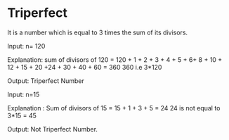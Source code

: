 # Triperfect

It is a number which is equal to 3 times the sum of its divisors.

Input: n= 120

Explanation:
sum of divisors of 120 =  120 + 1 + 2 + 3 + 4 + 5 + 6+ 8 + 10  +  12  + 15 + 20 +24 +  30 + 40 + 60  = 360
360 i.e  3*120 

Output: Triperfect Number

Input: n=15

Explanation : 
Sum of divisors of 15 = 15 + 1 + 3 + 5 = 24
24 is not equal to 3*15 = 45

Output: Not Triperfect Number.

